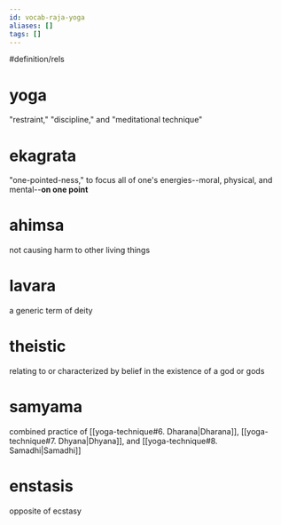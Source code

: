 ```yaml
---
id: vocab-raja-yoga
aliases: []
tags: []
---
```


#definition/rels

# yoga
"restraint," "discipline," and "meditational technique"

# ekagrata
"one-pointed-ness," to focus all of one's energies--moral, physical, and mental--**on one point**

# ahimsa
not causing harm to other living things

# Iavara
a generic term of deity

# theistic
relating to or characterized by belief in the existence of a god or gods

# samyama
combined practice of [[yoga-technique#6. Dharana|Dharana]], [[yoga-technique#7. Dhyana|Dhyana]], and [[yoga-technique#8. Samadhi|Samadhi]]

# enstasis
opposite of ecstasy
